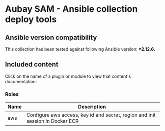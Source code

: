 # Aubay SAM - Ansible collection deploy tools

<!--start requires_ansible-->
## Ansible version compatibility

This collection has been tested against following Ansible version: **=2.12.6**.

## Included content

Click on the name of a plugin or module to view that content's documentation:

### Roles
Name | Description
--- | ---
aws|Configure aws access, key id and secret, region and init session in Docker ECR
